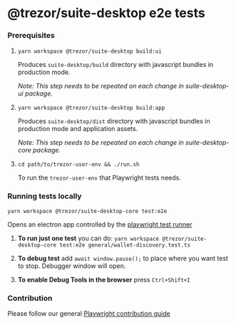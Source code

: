 # @trezor/suite-desktop e2e tests

### Prerequisites

1. `yarn workspace @trezor/suite-desktop build:ui`

    Produces `suite-desktop/build` directory with javascript bundles in production mode.

    _Note: This step needs to be repeated on each change in suite-desktop-ui package._

2. `yarn workspace @trezor/suite-desktop build:app`

    Produces `suite-desktop/dist` directory with javascript bundles in production mode and application assets.

    _Note: This step needs to be repeated on each change in suite-desktop-core package._

3. `cd path/to/trezor-user-env && ./run.sh`

    To run the `trezor-user-env` that Playwright tests needs.

### Running tests locally

`yarn workspace @trezor/suite-desktop-core test:e2e`

Opens an electron app controlled by the [playwright test runner](https://playwright.dev/)

1. **To run just one test** you can do: `yarn workspace @trezor/suite-desktop-core test:e2e general/wallet-discovery.test.ts`

2. **To debug test** add `await window.pause();` to place where you want test to stop. Debugger window will open.

3. **To enable Debug Tools in the browser** press `Ctrl+Shift+I`

### Contribution

Please follow our general [Playwright contribution guide](e2e-playwright-contribution-guide.md)
